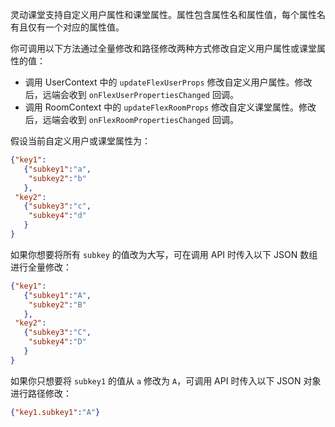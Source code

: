 灵动课堂支持自定义用户属性和课堂属性。属性包含属性名和属性值，每个属性名有且仅有一个对应的属性值。

你可调用以下方法通过全量修改和路径修改两种方式修改自定义用户属性或课堂属性的值：

- 调用 UserContext 中的 `updateFlexUserProps` 修改自定义用户属性。修改后，远端会收到 `onFlexUserPropertiesChanged` 回调。
- 调用 RoomContext 中的 `updateFlexRoomProps` 修改自定义课堂属性。修改后，远端会收到 `onFlexRoomPropertiesChanged` 回调。

假设当前自定义用户或课堂属性为：

```json
{"key1":
   {"subkey1":"a",
    "subkey2":"b"
   },
 "key2":
   {"subkey3":"c",
    "subkey4":"d"
   }
}
```

如果你想要将所有 `subkey` 的值改为大写，可在调用 API 时传入以下 JSON 数组进行全量修改：

```json
{"key1":
   {"subkey1":"A",
    "subkey2":"B"
   },
 "key2":
   {"subkey3":"C",
    "subkey4":"D"
   }
}
```

如果你只想要将 `subkey1` 的值从 `a` 修改为 `A`，可调用 API 时传入以下 JSON 对象进行路径修改：

```json
{"key1.subkey1":"A"}
```

